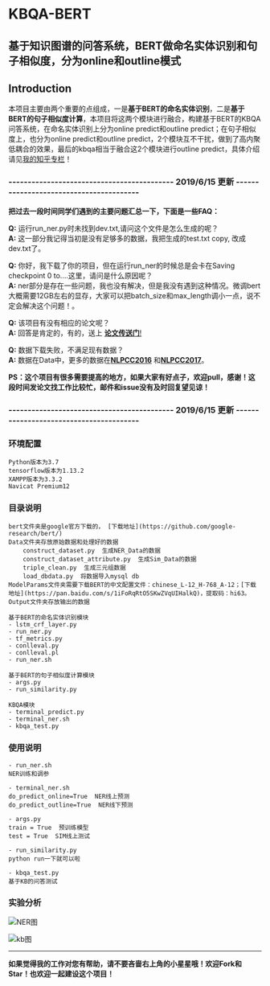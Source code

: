# KBQA-BERT
## 基于知识图谱的问答系统，BERT做命名实体识别和句子相似度，分为online和outline模式

## Introduction
本项目主要由两个重要的点组成，一是**基于BERT的命名实体识别**，二是**基于BERT的句子相似度计算**，本项目将这两个模块进行融合，构建基于BERT的KBQA问答系统，在命名实体识别上分为online predict和outline predict；在句子相似度上，也分为online predict和outline predict，2个模块互不干扰，做到了高内聚低耦合的效果，最后的kbqa相当于融合这2个模块进行outline predict，具体介绍请见[我的知乎专栏](https://zhuanlan.zhihu.com/p/62946533)！

### ------------------------------------------- 2019/6/15 更新 ----------------------------------------  
**把过去一段时间同学们遇到的主要问题汇总一下，下面是一些FAQ：**  
  
**Q:** 运行run_ner.py时未找到dev.txt,请问这个文件是怎么生成的呢？  
**A:** 这一部分我记得当初是没有足够多的数据，我把生成的test.txt copy, 改成dev.txt了。  
  
**Q:** 你好，我下载了你的项目，但在运行run_ner的时候总是会卡在Saving checkpoint 0 to....这里，请问是什么原因呢？  
**A:** ner部分是存在一些问题，我也没有解决，但是我没有遇到这种情况。微调bert大概需要12GB左右的显存，大家可以把batch_size和max_length调小一点，说不定会解决这个问题！。  
  
**Q:** 该项目有没有相应的论文呢？  
**A:** 回答是肯定的，有的，送上 [**论文传送门**!](http://www.cnki.com.cn/Article/CJFDTotal-DLXZ201705041.htm)  

**Q:** 数据下载失败，不满足现有数据？  
**A:** 数据在Data中，更多的数据在[**NLPCC2016**](http://tcci.ccf.org.cn/conference/2016/pages/page05_evadata.html) 和[**NLPCC2017**](http://tcci.ccf.org.cn/conference/2017/taskdata.php)。    

**PS：这个项目有很多需要提高的地方，如果大家有好点子，欢迎pull，感谢！这段时间发论文找工作比较忙，邮件和issue没有及时回复望见谅！**
### ------------------------------------------- 2019/6/15 更新 ----------------------------------------  
### 环境配置

    Python版本为3.7
    tensorflow版本为1.13.2
    XAMPP版本为3.3.2
    Navicat Premium12
    
### 目录说明
    bert文件夹是google官方下载的， [下载地址](https://github.com/google-research/bert/)
    Data文件夹存放原始数据和处理好的数据
        construct_dataset.py  生成NER_Data的数据
        construct_dataset_attribute.py  生成Sim_Data的数据
        triple_clean.py  生成三元组数据
        load_dbdata.py  将数据导入mysql db
    ModelParams文件夹需要下载BERT的中文配置文件：chinese_L-12_H-768_A-12；[下载地址](https://pan.baidu.com/s/1iFoRqRtO5SKwZVqUIHalkQ)，提取码：hi63。
    Output文件夹存放输出的数据
    
    基于BERT的命名实体识别模块
    - lstm_crf_layer.py
    - run_ner.py
    - tf_metrics.py
    - conlleval.py
    - conlleval.pl
    - run_ner.sh
    
    基于BERT的句子相似度计算模块
    - args.py
    - run_similarity.py
    
    KBQA模块
    - terminal_predict.py
    - terminal_ner.sh
    - kbqa_test.py
    
 ### 使用说明
    
    - run_ner.sh
    NER训练和调参
    
    - terminal_ner.sh
    do_predict_online=True  NER线上预测
    do_predict_outline=True  NER线下预测
    
    - args.py
    train = True  预训练模型
    test = True  SIM线上测试
    
    - run_similarity.py
    python run一下就可以啦
    
    - kbqa_test.py
    基于KB的问答测试
  
 ### 实验分析  
 ![NER图]( https://github.com/WenRichard/KBQA-BERT/raw/master/image/NER.jpg "分析图") 
 
 ![kb图]( https://github.com/WenRichard/KBQA-BERT/raw/master/image/KB.png "分析图") 
 
 --------------------------------------------------------------
**如果觉得我的工作对您有帮助，请不要吝啬右上角的小星星哦！欢迎Fork和Star！也欢迎一起建设这个项目！**      
